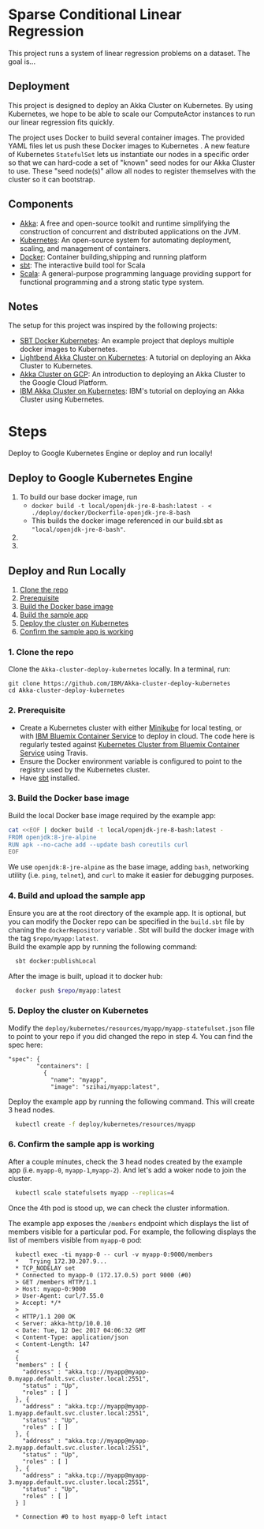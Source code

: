 
# Sparse Conditional Linear Regression
This project runs a system of linear regression problems on a dataset. The goal is...

## Deployment

This project is designed to deploy an Akka Cluster on Kubernetes. By using Kubernetes, we hope to be able to scale our 
ComputeActor instances to run our linear regression fits quickly.

The project uses Docker to build several container images. The provided YAML files let us push these Docker images to 
Kubernetes . A new feature of Kubernetes `StatefulSet` lets us instantiate our nodes in a specific order so that we can hard-code a
set of "known" seed nodes for our Akka Cluster to use. These "seed node(s)" allow all nodes to register themselves with 
the cluster so it can bootstrap.

## Components
* [Akka](https://akka.io/): A free and open-source toolkit and runtime simplifying the construction of concurrent and distributed applications on the JVM.
* [Kubernetes](https://kubernetes.io): An open-source system for automating deployment, scaling, and management of containers.
* [Docker](https://www.docker.com): Container building,shipping and running platform
* [sbt](http://www.scala-sbt.org/): The interactive build tool for Scala
* [Scala](https://www.scala-lang.org/): A general-purpose programming language providing support for functional programming and a strong static type system.

## Notes
The setup for this project was inspired by the following projects:
* [SBT Docker Kubernetes](https://github.com/WarsawScala/sbt-docker-k8s): An example project that deploys multiple docker images to Kubernetes.
* [Lightbend Akka Cluster on Kubernetes](https://developer.lightbend.com/guides/akka-cluster-kubernetes-k8s-deploy/): A tutorial on deploying an Akka Cluster to Kubernetes.
* [Akka Cluster on GCP](https://developer.lightbend.com/guides/running-akka-cluster-on-google-platform/): An introduction to deploying an Akka Cluster to the Google Cloud Platform.
* [IBM Akka Cluster on Kubernetes](https://github.com/IBM/Akka-cluster-deploy-kubernetes): IBM's tutorial on deploying an Akka Cluster using Kubernetes.

# Steps
Deploy to Google Kubernetes Engine or deploy and run locally!

## Deploy to Google Kubernetes Engine
1. To build our base docker image, run
   - `docker build -t local/openjdk-jre-8-bash:latest - < ./deploy/docker/Dockerfile-openjdk-jre-8-bash`
   - This builds the docker image referenced in our build.sbt as `"local/openjdk-jre-8-bash"`.
2. 
3. 

## Deploy and Run Locally

1. [Clone the repo](#1-clone-the-repo)
2. [Prerequisite](#2-prerequisite)
3. [Build the Docker base image](#3-build-the-docker-base-image)
4. [Build the sample app](#4-build-the-sample-app)
5. [Deploy the cluster on Kubernetes](#5-deploy-the-cluster-on-kubernetes)
6. [Confirm the sample app is working](#6-confirm-the-sample-app-is-working)

### 1. Clone the repo

Clone the `Akka-cluster-deploy-kubernetes` locally. In a terminal, run:

```
git clone https://github.com/IBM/Akka-cluster-deploy-kubernetes
cd Akka-cluster-deploy-kubernetes
```

### 2. Prerequisite

* Create a Kubernetes cluster with either [Minikube](https://kubernetes.io/docs/getting-started-guides/minikube) for local testing, or with [IBM Bluemix Container Service](https://github.com/IBM/container-journey-template) to deploy in cloud. The code here is regularly tested against [Kubernetes Cluster from Bluemix Container Service](https://console.ng.bluemix.net/docs/containers/cs_ov.html#cs_ov) using Travis.
* Ensure the Docker environment variable is configured to point to the registry used by the Kubernetes cluster.
* Have [sbt](https://www.scala-sbt.org/download.html) installed.   

### 3. Build the Docker base image

Build the local Docker base image required by the example app:  

```bash
cat <<EOF | docker build -t local/openjdk-jre-8-bash:latest -
FROM openjdk:8-jre-alpine
RUN apk --no-cache add --update bash coreutils curl
EOF
```

We use `openjdk:8-jre-alpine` as the base image, adding `bash`, networking utility (i.e. `ping`, `telnet`), and `curl` to make it easier for debugging purposes.   


### 4. Build and upload the sample app
Ensure you are at the root directory of the example app. It is optional, but you can modify the Docker repo can be specified in the `build.sbt` file by chaning the `dockerRepository` variable . Sbt will build the docker image with the tag `$repo/myapp:latest`.    
Build the example app by running the following command:

```bash
  sbt docker:publishLocal
```
After the image is built, upload it to docker hub:
```bash
  docker push $repo/myapp:latest
```

### 5. Deploy the cluster on Kubernetes
Modify the `deploy/kubernetes/resources/myapp/myapp-statefulset.json` file to point to your repo if you did changed the repo in step 4. You can find the spec here:
```
"spec": {
        "containers": [
          {
            "name": "myapp",
            "image": "szihai/myapp:latest",
```

Deploy the example app by running the following command. This will create 3 head nodes.

```bash
  kubectl create -f deploy/kubernetes/resources/myapp
```

### 6. Confirm the sample app is working

After a couple minutes, check the 3 head nodes created by the example app (i.e. `myapp-0`, `myapp-1`,`myapp-2`). And let's add a woker node to join the cluster. 

```bash
  kubectl scale statefulsets myapp --replicas=4
```

Once the 4th pod is stood up, we can check the cluster information.

The example app exposes the `/members` endpoint which displays the list of members visible for a particular pod. For example, the following displays the list of members visible from `myapp-0` pod:

```
  kubectl exec -ti myapp-0 -- curl -v myapp-0:9000/members
  *   Trying 172.30.207.9...
  * TCP_NODELAY set
  * Connected to myapp-0 (172.17.0.5) port 9000 (#0)
  > GET /members HTTP/1.1
  > Host: myapp-0:9000
  > User-Agent: curl/7.55.0
  > Accept: */*
  >
  < HTTP/1.1 200 OK
  < Server: akka-http/10.0.10
  < Date: Tue, 12 Dec 2017 04:06:32 GMT
  < Content-Type: application/json
  < Content-Length: 147
  <
  {
  "members" : [ {
    "address" : "akka.tcp://myapp@myapp-0.myapp.default.svc.cluster.local:2551",
    "status" : "Up",
    "roles" : [ ]
  }, {
    "address" : "akka.tcp://myapp@myapp-1.myapp.default.svc.cluster.local:2551",
    "status" : "Up",
    "roles" : [ ]
  }, {
    "address" : "akka.tcp://myapp@myapp-2.myapp.default.svc.cluster.local:2551",
    "status" : "Up",
    "roles" : [ ]
  }, {
    "address" : "akka.tcp://myapp@myapp-3.myapp.default.svc.cluster.local:2551",
    "status" : "Up",
    "roles" : [ ]
  } ]

  * Connection #0 to host myapp-0 left intact
```
